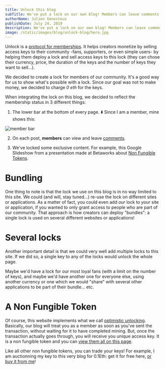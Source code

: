 ```yaml
---
title: Unlock this blog
subTitle: We've put a lock on our own blog! Members can leave comments, read exclusive content and will receive a Non Fungible Token.
authorName: Julien Genestoux
publishDate: July 24, 2019
description: We've put a lock on our own blog! Members can leave comments, read exclusive content and will receive a Non Fungible Token.
image: /static/images/blog/unlock-blog/hero.jpg
---
```


Unlock is a [protocol for memberships](/blog/protocol-for-membership). It helps creators monetize by selling access keys to their community -fans, supporters, or even simple users- by helping them deploy a lock and sell access keys to this lock (they can chose their currency, price, the duration of the keys and the number of keys they want to sell...).

We decided to create a lock for members of our community. It's a good way for us to show what's possible with a lock. Since our goal was not to make money, we decided to charge _0 eth_ for the keys.

When integrating the lock on this blog, we decided to reflect the membership status in 3 different things:

1. The lower bar at the bottom of every page. ⬇️ Since I am a member, mine shows this:

![member bar](/static/images/blog/unlock-blog/member-bar.png)

2. On each post, __members__ can view and leave [comments](#comments).

3. We've locked some exclusive content. For example, this Google Slideshow from a presentation made at Betaworks about [Non Fungible Tokens](/blog/non-fungible-tokens-betaworks).

# Bundling

One thing to note is that the lock we use on this blog is in no way limited to this site. We could (and will, stay tuned...) re-use the lock on different sites or applications. As a matter of fact, you could even add *our* lock to *your* site or application, if you wanted to only grant access to people who are part of our community. That approach is how creators can deploy "bundles": a single lock is used on several different websites or applications!

# Several locks

Another important detail is that we could very well add multiple locks to this site. If we did so, a single key to any of the locks would unlock the whole page.

Maybe we'd have a lock for our most loyal fans (with a limit on the number of keys), and maybe we'd have another one for everyone else, using another currency or one which we would "share" with several other applications to be part of their bundle... etc.

# A Non Fungible Token

Of course, this website implements what we call [optimistic unlocking](/blog/hello-optimistic-unlocking/). Basically, our blog will treat you as a member as soon as you've sent the transaction, without waiting for it to have completed mining. But, once the transaction actually goes through, you will receive you unique access key. It is a non fungible token and you can [view them all on this page](https://opensea.io/assets/unlock-blog-members).

Like all other non fungible tokens, you can trade your keys! For example, I am auctionning my key to this very blog for 0.1Eth: get it for free here, [or buy it from me](https://opensea.io/assets/0xb0114bbdce17e0af91b2be32916a1e236cf6034f/2/sell#!)!




